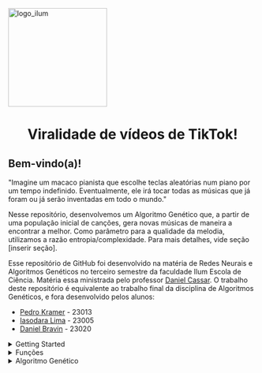 <img src="https://upload.wikimedia.org/wikipedia/commons/thumb/9/9e/Ilumlogo.pdf/page1-1200px-Ilumlogo.pdf.jpg" alt="logo_ilum" width="200"/>
<h1 align="center"> Viralidade de vídeos de TikTok! </h1>

## Bem-vindo(a)!

"Imagine um macaco pianista que escolhe teclas aleatórias num piano por um tempo indefinido. Eventualmente, ele irá tocar todas as músicas que já foram ou já serão inventadas em todo o mundo." 

Nesse repositório, desenvolvemos um Algoritmo Genético que, a partir de uma população inicial de canções, gera novas músicas de maneira a encontrar a melhor. Como parâmetro para a qualidade da melodia, utilizamos a razão entropia/complexidade. Para mais detalhes, vide seção [inserir seção]. 

Esse repositório de GitHub foi desenvolvido na matéria de Redes Neurais e Algoritmos Genéticos no terceiro semestre da faculdade Ilum Escola de Ciência. Matéria essa ministrada pelo professor [Daniel Cassar](https://github.com/drcassar). O trabalho deste repositório é equivalente ao trabalho final da disciplina de Algoritmos Genéticos, e fora desenvolvido pelos alunos:
+ [Pedro Kramer](https://github.com/pedrokramer) - 23013
+ [Iasodara Lima](https://github.com/Iasodara) - 23005
+ [Daniel Bravin](https://github.com/MrBravin) - 23020

<details>
    
<summary>Getting Started</summary>

Todas as funções necessárias para a utilização do algoritmo estão disponíveis no arquivo `funcoes_musicais.py`, sendo necessários os seguintes Módulos/Bibliotecas:

+ Random
+ Math
+ Collections
+ itertools
+ Music21

O arquivo 'Trabalho_gene.ipynb' contém a estrutura do algoritmo desenvolvida, com parâmetros pré-definidos como exemplo de utilização. 

### Observações

+ É possível alterar a variável 'NUM_NOTAS' para gerar canções mais longas. No entanto, sugerimos a utilização de até 200 notas, dado que acima desse número o resultado não converge. 
+ Os genes devem ser múltiplos de 10 para o funcionamento adequado do algoritmo durante as etapas de Cruzamento e Mutação.

</p>
</details>

<details>
    
<summary>Funções</summary>

  O arquivo 'funcoes_musicais.py' Contém  todas as funções necessárias para a execução do algoritmo. Sua execução é dividida em 4 etapas principais, sendo elas:

  ### Seleção
  ### Cruzamento
  ### Mutação
  ### Atualização do Hall da Fama

</p>
</details>

<details>
<summary>Algoritmo Genético</summary>

O arquivo [Trabalho_gene.ipynb](https://github.com/pedrokramer/Pianist_Monkey_GA/blob/main/Trabalho_gene.ipynb) contém a arquitetura do Algoritmo Genético desenvolvido. 


</p>
</details>

